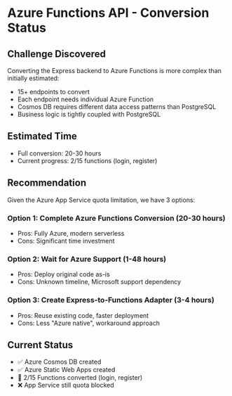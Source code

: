 # Azure Functions API - Conversion Status

## Challenge Discovered

Converting the Express backend to Azure Functions is more complex than initially estimated:
- 15+ endpoints to convert
- Each endpoint needs individual Azure Function
- Cosmos DB requires different data access patterns than PostgreSQL
- Business logic is tightly coupled with PostgreSQL

## Estimated Time
- Full conversion: 20-30 hours
- Current progress: 2/15 functions (login, register)

## Recommendation

Given the Azure App Service quota limitation, we have 3 options:

### Option 1: Complete Azure Functions Conversion (20-30 hours)
- Pros: Fully Azure, modern serverless
- Cons: Significant time investment

### Option 2: Wait for Azure Support (1-48 hours)
- Pros: Deploy original code as-is
- Cons: Unknown timeline, Microsoft support dependency

### Option 3: Create Express-to-Functions Adapter (3-4 hours)
- Pros: Reuse existing code, faster deployment
- Cons: Less "Azure native", workaround approach

## Current Status
- ✅ Azure Cosmos DB created
- ✅ Azure Static Web Apps created
- 🔄 2/15 Functions converted (login, register)
- ❌ App Service still quota blocked
